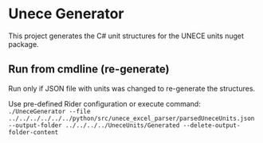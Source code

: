 # Unece Generator
This project generates the C# unit structures for the UNECE units nuget package.

## Run from cmdline (re-generate)
Run only if JSON file with units was changed to re-generate the structures.

Use pre-defined Rider configuration or execute command:
`./UneceGenerator --file ../../../../../../python/src/unece_excel_parser/parsedUneceUnits.json --output-folder ../../../../UneceUnits/Generated --delete-output-folder-content`